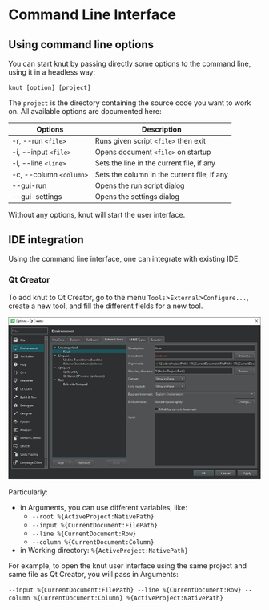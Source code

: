 # Command Line Interface

## Using command line options

You can start knut by passing directly some options to the command line, using it in a headless way:
```
knut [option] [project]
```

The `project` is the directory containing the source code you want to work on. All available options are documented here:

| Options | Description |
|-|-|
|-r, --run `<file>` | Runs given script `<file>` then exit|
|-i, --input `<file>` | Opens document `<file>` on startup|
|-l, --line `<line>` | Sets the line in the current file, if any|
|-c, --column `<column>` | Sets the column in the current file, if any|
|--gui-run | Opens the run script dialog|
|--gui-settings | Opens the settings dialog|

Without any options, knut will start the user interface.

## IDE integration

Using the command line interface, one can integrate with existing IDE.

### Qt Creator

To add knut to Qt Creator, go to the menu `Tools`>`External`>`Configure...`, create a new tool, and fill the different fields for a new tool.

![Tool settings in Qt Creator](cli-qtcreator.png)

Particularly:

- in Arguments, you can use different variables, like:
    - `--root %{ActiveProject:NativePath}`
    - `--input %{CurrentDocument:FilePath}`
    - `--line %{CurrentDocument:Row}`
    - `--column %{CurrentDocument:Column}`
- in Working directory: `%{ActiveProject:NativePath}`

For example, to open the knut user interface using the same project and same file as Qt Creator, you will pass in Arguments:
```
--input %{CurrentDocument:FilePath} --line %{CurrentDocument:Row} --column %{CurrentDocument:Column} %{ActiveProject:NativePath}
```
